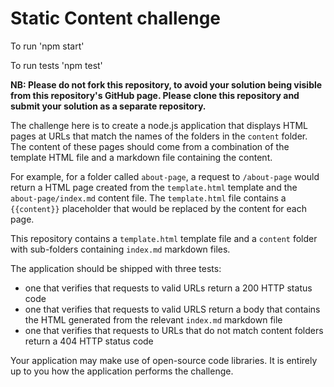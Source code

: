 # Static Content challenge

To run 'npm start'

To run tests 'npm test'

**NB: Please do not fork this repository, to avoid your solution being visible from this repository's GitHub page. Please clone this repository and submit your solution as a separate repository.**

The challenge here is to create a node.js application that displays HTML pages at URLs that match the names of the folders in the `content` folder. The content of these pages should come from a combination of the template HTML file and a markdown file containing the content.

For example, for a folder called `about-page`, a request to `/about-page` would return a HTML page created from the `template.html` template and the `about-page/index.md` content file. The `template.html` file contains a `{{content}}` placeholder that would be replaced by the content for each page.

This repository contains a `template.html` template file and a `content` folder with sub-folders containing `index.md` markdown files.

The application should be shipped with three tests:

* one that verifies that requests to valid URLs return a 200 HTTP status code
* one that verifies that requests to valid URLS return a body that contains the HTML generated from the relevant `index.md` markdown file
* one that verifies that requests to URLs that do not match content folders return a 404 HTTP status code

Your application may make use of open-source code libraries. It is entirely up to you how the application performs the challenge.
